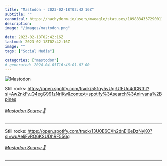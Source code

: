 ```yaml
---
title: "Mastodon - 2023-02-18T02:42:16Z"
subtitle: ""
canonical: https://hachyderm.io/users/mweagle/statuses/109883433729001112
description:
image: "/images/mastodon.png"

date: 2023-02-18T02:42:16Z
lastmod: 2023-02-18T02:42:16Z
image: ""
tags: ["Social Media"]

categories: ["mastodon"]
# generated: 2024-04-05T16:46:01-07:00
---
```

![Mastodon](/images/mastodon.png)

<p>Still rocks: <a href="https://open.spotify.com/track/551qy5vUgrUfEUc4dCNfht?si=Aw2nkFv_Q4egG991zNrlKw&amp;context=spotify%3Asearch%3Anirvana%2Bpines" target="_blank" rel="nofollow noopener noreferrer" translate="no"><span class="invisible">https://</span><span class="ellipsis">open.spotify.com/track/551qy5v</span><span class="invisible">UgrUfEUc4dCNfht?si=Aw2nkFv_Q4egG991zNrlKw&amp;context=spotify%3Asearch%3Anirvana%2Bpines</span></a></p>


###### [Mastodon Source 🐘](https://hachyderm.io/@mweagle/109883433729001112)

___

<p>Still rocks: <a href="https://open.spotify.com/track/13U0E6CXh2dnEi6eDzNyK0?si=wuAeljFvRQ6KSUDhRF556g" target="_blank" rel="nofollow noopener noreferrer" translate="no"><span class="invisible">https://</span><span class="ellipsis">open.spotify.com/track/13U0E6C</span><span class="invisible">Xh2dnEi6eDzNyK0?si=wuAeljFvRQ6KSUDhRF556g</span></a></p>


###### [Mastodon Source 🐘](https://hachyderm.io/@mweagle/109883453887400951)

___
